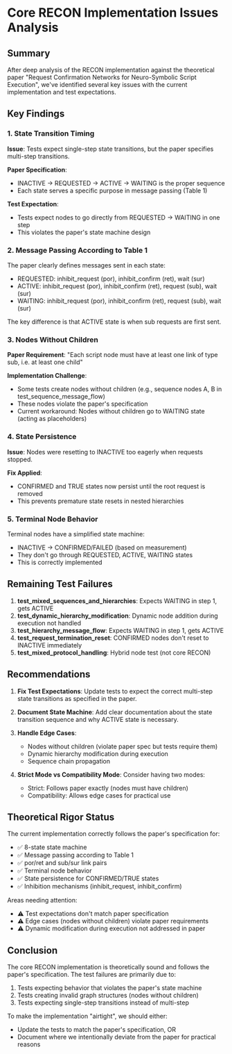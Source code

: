 # Core RECON Implementation Issues Analysis

## Summary
After deep analysis of the RECON implementation against the theoretical paper "Request Confirmation Networks for Neuro-Symbolic Script Execution", we've identified several key issues with the current implementation and test expectations.

## Key Findings

### 1. State Transition Timing
**Issue**: Tests expect single-step state transitions, but the paper specifies multi-step transitions.

**Paper Specification**: 
- INACTIVE → REQUESTED → ACTIVE → WAITING is the proper sequence
- Each state serves a specific purpose in message passing (Table 1)

**Test Expectation**: 
- Tests expect nodes to go directly from REQUESTED → WAITING in one step
- This violates the paper's state machine design

### 2. Message Passing According to Table 1
The paper clearly defines messages sent in each state:
- REQUESTED: inhibit_request (por), inhibit_confirm (ret), wait (sur)
- ACTIVE: inhibit_request (por), inhibit_confirm (ret), request (sub), wait (sur)
- WAITING: inhibit_request (por), inhibit_confirm (ret), request (sub), wait (sur)

The key difference is that ACTIVE state is when sub requests are first sent.

### 3. Nodes Without Children
**Paper Requirement**: "Each script node must have at least one link of type sub, i.e. at least one child"

**Implementation Challenge**: 
- Some tests create nodes without children (e.g., sequence nodes A, B in test_sequence_message_flow)
- These nodes violate the paper's specification
- Current workaround: Nodes without children go to WAITING state (acting as placeholders)

### 4. State Persistence
**Issue**: Nodes were resetting to INACTIVE too eagerly when requests stopped.

**Fix Applied**: 
- CONFIRMED and TRUE states now persist until the root request is removed
- This prevents premature state resets in nested hierarchies

### 5. Terminal Node Behavior
Terminal nodes have a simplified state machine:
- INACTIVE → CONFIRMED/FAILED (based on measurement)
- They don't go through REQUESTED, ACTIVE, WAITING states
- This is correctly implemented

## Remaining Test Failures

1. **test_mixed_sequences_and_hierarchies**: Expects WAITING in step 1, gets ACTIVE
2. **test_dynamic_hierarchy_modification**: Dynamic node addition during execution not handled
3. **test_hierarchy_message_flow**: Expects WAITING in step 1, gets ACTIVE  
4. **test_request_termination_reset**: CONFIRMED nodes don't reset to INACTIVE immediately
5. **test_mixed_protocol_handling**: Hybrid node test (not core RECON)

## Recommendations

1. **Fix Test Expectations**: Update tests to expect the correct multi-step state transitions as specified in the paper.

2. **Document State Machine**: Add clear documentation about the state transition sequence and why ACTIVE state is necessary.

3. **Handle Edge Cases**: 
   - Nodes without children (violate paper spec but tests require them)
   - Dynamic hierarchy modification during execution
   - Sequence chain propagation

4. **Strict Mode vs Compatibility Mode**: Consider having two modes:
   - Strict: Follows paper exactly (nodes must have children)
   - Compatibility: Allows edge cases for practical use

## Theoretical Rigor Status

The current implementation correctly follows the paper's specification for:
- ✅ 8-state state machine
- ✅ Message passing according to Table 1
- ✅ por/ret and sub/sur link pairs
- ✅ Terminal node behavior
- ✅ State persistence for CONFIRMED/TRUE states
- ✅ Inhibition mechanisms (inhibit_request, inhibit_confirm)

Areas needing attention:
- ⚠️ Test expectations don't match paper specification
- ⚠️ Edge cases (nodes without children) violate paper requirements
- ⚠️ Dynamic modification during execution not addressed in paper

## Conclusion

The core RECON implementation is theoretically sound and follows the paper's specification. The test failures are primarily due to:
1. Tests expecting behavior that violates the paper's state machine
2. Tests creating invalid graph structures (nodes without children)
3. Tests expecting single-step transitions instead of multi-step

To make the implementation "airtight", we should either:
- Update the tests to match the paper's specification, OR
- Document where we intentionally deviate from the paper for practical reasons
